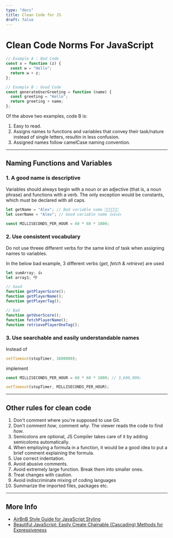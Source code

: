 ```yaml
---
type: "docs"
title: Clean Code for JS
draft: false
---
```


# Clean Code Norms For JavaScript

```js
// Example A : Bad Code
const x = function (z) {
  const w = "Hello";
  return w + z;
};

// Example B : Good Code
const generateUserGreeting = function (name) {
  const greeting = "Hello";
  return greeting + name;
};
```

Of the above two examples, code B is:

1. Easy to read.
2. Assigns names to functions and variables that convey their task/nature instead of single letters, resultin in less confusion.
3. Assigned names follow camelCase naming convention.

---

## Naming Functions and Variables

### 1. A good name is descriptive

Variables should always begin with a noun or an adjective (that is, a noun phrase) and functions with a verb. The only exception would be constants, which must be declared with all caps.

```js
let getName = "Alex"; // Bad variable name 👎🏽👎🏽👎🏽
let userName = "Alex"; // Good variable name 👍👍👍
```

```js
const MILLISECONDS_PER_HOUR = 60 * 60 * 1000;
```

### 2. Use consistent vocabulary

Do not use threee different verbs for the same kind of task when assigning names to variables.

In the below bad example, 3 different verbs (_get, fetch & retrieve_) are used

```js
let sumArray; 👍
let array1; 👎
```

```js
// Good
function getPlayerScore();
function getPlayerName();
function getPlayerTag();

// Bad
function getUserScore();
function fetchPlayerName();
function retrievePlayerOneTag();
```

### 3. Use searchable and easily understandable names

Instead of

```js
setTimeout(stopTimer, 3600000);
```

implement

```js
const MILLISECONDS_PER_HOUR = 60 * 60 * 1000; // 3,600,000;

setTimeout(stopTimer, MILLISECONDS_PER_HOUR);
```

---

## Other rules for clean code

1. Don't comment where you're supposed to use Git.
2. Don't comment _how_, comment _why_. The viewer reads the code to find _how_.
3. Semicolons are optional, JS Compiler takes care of it by adding semicoloms automatically.
4. When employing a formula in a function, it would be a good idea to put a brief comment explaining the formula.
5. Use correct indentation.
6. Avoid abusive comments.
7. Avoid extremely large function. Break them into smaller ones.
8. Treat changes with caution.
9. Avoid indiscriminate mixing of coding languages
10. Summarize the imported files, packages etc.

---

## More Info

- [AirBnB Style Guide for JavaScript Styling](https://github.com/airbnb/javascript)
- [Beautiful JavaScript: Easily Create Chainable (Cascading) Methods for Expressiveness](https://web.archive.org/web/20190211152543/https://javascriptissexy.com/beautiful-javascript-easily-create-chainable-cascading-methods-for-expressiveness/)
